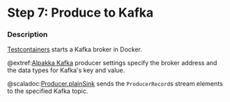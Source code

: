 # Step 7: Produce to Kafka

### Description

[Testcontainers](https://www.testcontainers.org/) starts a Kafka broker in Docker. 

@extref:[Alpakka Kafka](alpakka-kafka-docs:producer.html) producer settings specify the broker address and the data types for Kafka's key and value.

@scaladoc:[Producer.plainSink](akka.kafka.scaladsl.Producer$) sends the `ProducerRecord`s stream elements to the specified Kafka topic.
